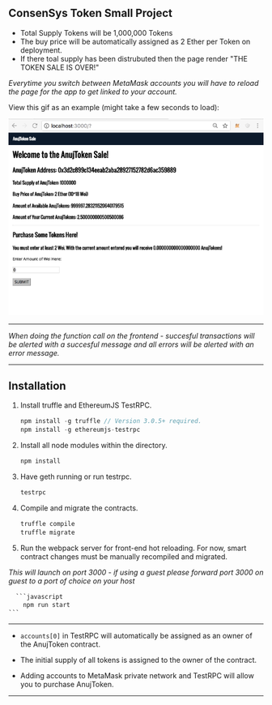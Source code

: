 ## ConsenSys Token Small Project

- Total Supply Tokens will be 1,000,000 Tokens
- The buy price will be automatically assigned as 2 Ether per Token on deployment. 
- If there toal supply has been distrubuted then the page render "THE TOKEN SALE IS OVER!"


*Everytime you switch between MetaMask accounts you will have to reload the page for the app to get linked to your account.*    

  
View this gif as an example (might take a few seconds to load):  


![Alt Text](./example.gif)

----

*When doing the function call on the frontend - succesful transactions will be alerted with a succesful message and all errors will be alerted with an error message.*  

----
## Installation

1. Install truffle and EthereumJS TestRPC.
    ```javascript
    npm install -g truffle // Version 3.0.5+ required.
    npm install -g ethereumjs-testrpc
    ```


2. Install all node modules within the directory.
    ```javascript
    npm install 
    ```


3. Have geth running or run testrpc.
    ```javascript
    testrpc 
    ```


4. Compile and migrate the contracts.
    ```javascript
    truffle compile
    truffle migrate
    ```


5. Run the webpack server for front-end hot reloading. For now, smart contract changes must be manually recompiled and migrated.  

*This will launch on port 3000 - if using a guest please forward port 3000 on guest to a port of choice on your host*  

      ```javascript
        npm run start
    ```

----

- `accounts[0]` in TestRPC will automatically be assigned as an owner of the AnujToken contract. 


- The initial supply of all tokens is assigned to the owner of the contract. 
    

- Adding accounts to MetaMask private network and TestRPC will allow you to purchase AnujToken. 


____


